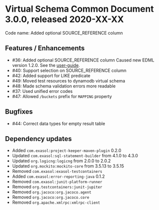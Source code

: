 # Virtual Schema Common Document 3.0.0, released 2020-XX-XX

Code name: Added optional SOURCE_REFERENCE column

## Features / Enhancements

* #36: Added optional SOURCE_REFERENCE column
  Caused new EDML version 1.2.0. See the [user-guide](../user_guide/edml_user_guide.md#source-reference-column).
* #40: Support selection on SOURCE_REFERENCE column
* #42: Added support for LIKE predicate
* #49: Moved test resources to dynamodb virtual schema
* #48: Made schema validation errors more readable
* #37: Used unified error codes
* #47: Allowed `/buckets` prefix for `MAPPING` property

## Bugfixes

* #44: Correct data types for empty result table

## Dependency updates
 * Added `com.exasol:project-keeper-maven-plugin` 0.2.0
 * Updated `com.exasol:sql-statement-builder` from 4.1.0 to 4.3.0
 * Updated `org.logicng:logicng` from 2.0.0 to 2.0.2
 * Updated `org.mockito:mockito-core` from 3.5.13 to 3.5.15
 * Removed `com.exasol:exasol-testcontainers`
 * Added `com.exasol:error-reporting-java` 0.1.2
 * Removed `com.exasol:junit-platform-runner`
 * Removed `org.testcontainers:junit-jupiter`
 * Removed `org.jacoco:org.jacoco.agent`
 * Removed `org.jacoco:org.jacoco.core`
 * Removed `org.apache.xmlrpc:xmlrpc-client`

